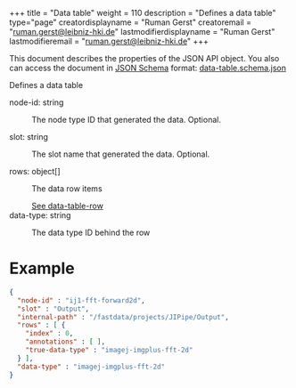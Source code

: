+++
title = "Data table"
weight = 110
description = "Defines a data table"
type="page"
creatordisplayname = "Ruman Gerst"
creatoremail = "ruman.gerst@leibniz-hki.de"
lastmodifierdisplayname = "Ruman Gerst"
lastmodifieremail = "ruman.gerst@leibniz-hki.de"
+++



This document describes the properties of the JSON API object. You also can access
the document in [JSON Schema](https://json-schema.org/) format: [data-table.schema.json](https://jipipe.org/schemas/data-table.schema.json)

<div class="panel-body">
 <section class="json-schema-description">
  <p>
   Defines a data table
  </p>
 </section>
 <section class="json-schema-properties">
  <dl>
   <dt data-property-name="node-id">
    <span class="json-property-name">
     node-id:
    </span>
    <span class="json-property-type">
     string
    </span>
    <span class="json-property-range" title="Value limits">
    </span>
   </dt>
   <dd>
    <p>
     The node type ID that generated the data. Optional.
    </p>
    <div class="json-inner-schema">
    </div>
   </dd>
   <dt data-property-name="slot">
    <span class="json-property-name">
     slot:
    </span>
    <span class="json-property-type">
     string
    </span>
    <span class="json-property-range" title="Value limits">
    </span>
   </dt>
   <dd>
    <p>
     The slot name that generated the data. Optional.
    </p>
    <div class="json-inner-schema">
    </div>
   </dd>
   <dt data-property-name="rows">
    <span class="json-property-name">
     rows:
    </span>
    <span class="json-property-type">
     object[]
    </span>
    <span class="json-property-range" title="Value limits">
    </span>
    <span class="json-property-required">
    </span>
   </dt>
   <dd>
    <p>
     The data row items
    </p>
    <div class="json-inner-schema">
     <section class="json-schema-array-items">
      <span class="json-property-type">
       <a class="json-schema-ref" href="/documentation-json-api/data-table-row">
        See data-table-row
       </a>
      </span>
      <span class="json-property-range" title="Value limits">
      </span>
      <div class="json-inner-schema">
      </div>
     </section>
    </div>
   </dd>
   <dt data-property-name="data-type">
    <span class="json-property-name">
     data-type:
    </span>
    <span class="json-property-type">
     string
    </span>
    <span class="json-property-range" title="Value limits">
    </span>
    <span class="json-property-required">
    </span>
   </dt>
   <dd>
    <p>
     The data type ID behind the row
    </p>
    <div class="json-inner-schema">
    </div>
   </dd>
  </dl>
 </section>
</div>

# Example

```json
{
  "node-id" : "ij1-fft-forward2d",
  "slot" : "Output",
  "internal-path" : "/fastdata/projects/JIPipe/Output",
  "rows" : [ {
    "index" : 0,
    "annotations" : [ ],
    "true-data-type" : "imagej-imgplus-fft-2d"
  } ],
  "data-type" : "imagej-imgplus-fft-2d"
}
```
